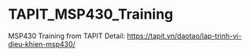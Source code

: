 # TAPIT_MSP430_Training
MSP430 Training from TAPIT
Detail: https://tapit.vn/daotao/lap-trinh-vi-dieu-khien-msp430/
